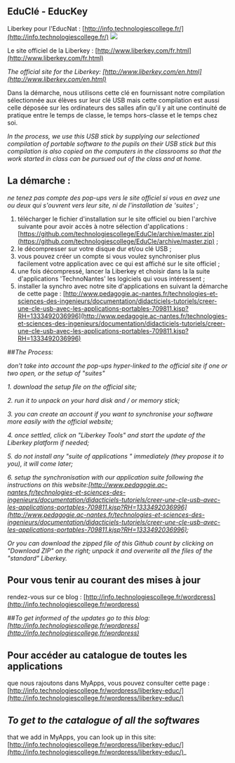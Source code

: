 ## EduClé - EducKey


Liberkey pour l'EducNat : [http://info.technologiescollege.fr/](http://info.technologiescollege.fr/)
![](http://www.liberkey.com/images/home/lbkhome5.jpg)

Le site officiel de la Liberkey : [http://www.liberkey.com/fr.html](http://www.liberkey.com/fr.html)

_The official site for the Liberkey: [http://www.liberkey.com/en.html](http://www.liberkey.com/en.html)_

Dans la démarche, nous utilisons cette clé en fournissant notre compilation sélectionnée aux élèves sur leur clé USB mais cette compilation est aussi celle déposée sur les ordinateurs des salles afin qu'il y ait une continuité de pratique entre le temps de classe, le temps hors-classe et le temps chez soi.

_In the process, we use this USB stick by supplying our selectioned compilation of portable software to the pupils on their USB stick but this compilation is also copied on the computers in the classrooms so that the work started in class can be pursued out of the class and at home._ 

## La démarche :
_ne tenez pas compte des pop-ups vers le site officiel si vous en avez une ou deux qui s'ouvrent vers leur site, ni de l'installation de 'suites' ;_

1. télécharger le fichier d'installation sur le site officiel ou bien l'archive suivante pour avoir accès à notre sélection d'applications : [https://github.com/technologiescollege/EduCle/archive/master.zip](https://github.com/technologiescollege/EduCle/archive/master.zip) ;
2. le décompresser sur votre disque dur et/ou clé USB ;
3. vous pouvez créer un compte si vous voulez synchroniser plus facilement votre application avec ce qui est affiché sur le site officiel ;
4. une fois décompressé, lancer la Liberkey et choisir dans la la suite d'applications 'TechnoNantes' les logiciels qui vous intéressent ;
5. installer la synchro avec notre site d'applications en suivant la démarche de cette page : [http://www.pedagogie.ac-nantes.fr/technologies-et-sciences-des-ingenieurs/documentation/didacticiels-tutoriels/creer-une-cle-usb-avec-les-applications-portables-709811.kjsp?RH=1333492036996](http://www.pedagogie.ac-nantes.fr/technologies-et-sciences-des-ingenieurs/documentation/didacticiels-tutoriels/creer-une-cle-usb-avec-les-applications-portables-709811.kjsp?RH=1333492036996)

##_The Process:_

_don't take into account the pop-ups hyper-linked to the official site if one or two open, or the setup of "suites"_

_1. download the setup file on the official site;_

_2. run it to unpack on your hard disk and / or memory stick;_

_3. you can create an account if you want to synchronise your software more easily with the official website;_

_4. once settled, click on "Liberkey Tools" and start the update of the Liberkey platform if needed;_

_5. do not install any "suite of applications " immediately (they propose it to you), it will come later;_

_6. setup the synchronisation with our application suite following the instructions on this website:[http://www.pedagogie.ac-nantes.fr/technologies-et-sciences-des-ingenieurs/documentation/didacticiels-tutoriels/creer-une-cle-usb-avec-les-applications-portables-709811.kjsp?RH=1333492036996](http://www.pedagogie.ac-nantes.fr/technologies-et-sciences-des-ingenieurs/documentation/didacticiels-tutoriels/creer-une-cle-usb-avec-les-applications-portables-709811.kjsp?RH=1333492036996);_

*Or you can download the zipped file of this Github count by clicking on "Download ZIP" on the right; unpack it and overwrite all the files of the "standard" Liberkey.*


## Pour vous tenir au courant des mises à jour
rendez-vous sur ce blog : [http://info.technologiescollege.fr/wordpress](http://info.technologiescollege.fr/wordpress)

##_To get informed of the updates_
_go to this blog:[http://info.technologiescollege.fr/wordpress](http://info.technologiescollege.fr/wordpress)_

## Pour accéder au catalogue de toutes les applications
que nous rajoutons dans MyApps, vous pouvez consulter cette page : [http://info.technologiescollege.fr/wordpress/liberkey-educ/](http://info.technologiescollege.fr/wordpress/liberkey-educ/)

## _To get to the catalogue of all the softwares_
that we add in MyApps, you can look up in this site: [http://info.technologiescollege.fr/wordpress/liberkey-educ/](http://info.technologiescollege.fr/wordpress/liberkey-educ/)_

